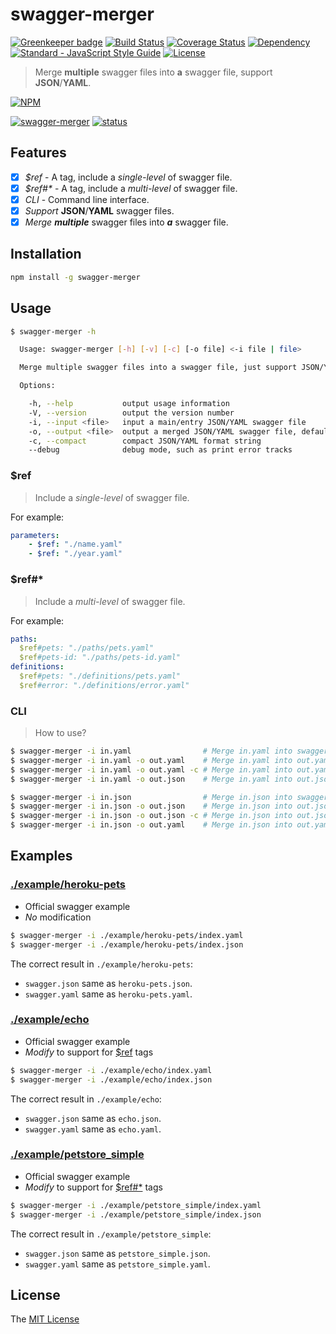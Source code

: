 # swagger-merger

[![Greenkeeper badge](https://badges.greenkeeper.io/WindomZ/swagger-merger.svg)](https://greenkeeper.io/)
[![Build Status](https://travis-ci.org/WindomZ/swagger-merger.svg?branch=master)](https://travis-ci.org/WindomZ/swagger-merger)
[![Coverage Status](https://coveralls.io/repos/github/WindomZ/swagger-merger/badge.svg?branch=master)](https://coveralls.io/github/WindomZ/swagger-merger?branch=master)
[![Dependency](https://david-dm.org/WindomZ/swagger-merger.svg)](https://david-dm.org/WindomZ/swagger-merger)
[![Standard - JavaScript Style Guide](https://img.shields.io/badge/code_style-standard-brightgreen.svg)](https://standardjs.com/)
[![License](https://img.shields.io/badge/license-MIT-green.svg)](https://opensource.org/licenses/MIT)

> Merge **multiple** swagger files into **a** swagger file, support **JSON**/**YAML**.

[![NPM](https://nodei.co/npm/swagger-merger.png)](https://nodei.co/npm/swagger-merger/)

[![swagger-merger](https://img.shields.io/npm/v/swagger-merger.svg)](https://www.npmjs.com/package/swagger-merger)
[![status](https://img.shields.io/badge/status-stable-green.svg)](https://www.npmjs.com/package/swagger-merger)

## Features

- [x] _$ref_ - A tag, include a _single-level_ of swagger file.
- [x] _$ref#*_ - A tag, include a _multi-level_ of swagger file.
- [x] _CLI_ - Command line interface.
- [x] _Support_ **JSON**/**YAML** swagger files.
- [x] _Merge_ ***multiple*** swagger files into ***a*** swagger file.

## Installation

```bash
npm install -g swagger-merger
```

## Usage

```bash
$ swagger-merger -h

  Usage: swagger-merger [-h] [-v] [-c] [-o file] <-i file | file>

  Merge multiple swagger files into a swagger file, just support JSON/YAML.

  Options:

    -h, --help           output usage information
    -V, --version        output the version number
    -i, --input <file>   input a main/entry JSON/YAML swagger file
    -o, --output <file>  output a merged JSON/YAML swagger file, default is `swagger.*`
    -c, --compact        compact JSON/YAML format string
    --debug              debug mode, such as print error tracks
```

### $ref

> Include a _single-level_ of swagger file.

For example:
```yaml
parameters:
    - $ref: "./name.yaml"
    - $ref: "./year.yaml"
```

### $ref#*

> Include a _multi-level_ of swagger file.

For example:
```yaml
paths:
  $ref#pets: "./paths/pets.yaml"
  $ref#pets-id: "./paths/pets-id.yaml"
definitions:
  $ref#pets: "./definitions/pets.yaml"
  $ref#error: "./definitions/error.yaml"
```

### CLI

> How to use?

```bash
$ swagger-merger -i in.yaml                # Merge in.yaml into swagger.yaml
$ swagger-merger -i in.yaml -o out.yaml    # Merge in.yaml into out.yaml
$ swagger-merger -i in.yaml -o out.yaml -c # Merge in.yaml into out.yaml and compress it
$ swagger-merger -i in.yaml -o out.json    # Merge in.yaml into out.json

$ swagger-merger -i in.json                # Merge in.json into swagger.json
$ swagger-merger -i in.json -o out.json    # Merge in.json into out.json
$ swagger-merger -i in.json -o out.json -c # Merge in.json into out.json and compress it
$ swagger-merger -i in.json -o out.yaml    # Merge in.json into out.yaml
```

## Examples

### [./example/heroku-pets](https://github.com/WindomZ/swagger-merger/tree/master/example/heroku-pets)

- Official swagger example
- _No_ modification

```bash
$ swagger-merger -i ./example/heroku-pets/index.yaml
$ swagger-merger -i ./example/heroku-pets/index.json
```

The correct result in `./example/heroku-pets`:

- `swagger.json` same as `heroku-pets.json`.
- `swagger.yaml` same as `heroku-pets.yaml`.

### [./example/echo](https://github.com/WindomZ/swagger-merger/tree/master/example/echo)

- Official swagger example
- _Modify_ to support for [$ref](#ref) tags

```bash
$ swagger-merger -i ./example/echo/index.yaml
$ swagger-merger -i ./example/echo/index.json
```

The correct result in `./example/echo`:

- `swagger.json` same as `echo.json`.
- `swagger.yaml` same as `echo.yaml`.

### [./example/petstore_simple](https://github.com/WindomZ/swagger-merger/tree/master/example/petstore_simple)

- Official swagger example
- _Modify_ to support for [$ref#*](#ref-1) tags

```bash
$ swagger-merger -i ./example/petstore_simple/index.yaml
$ swagger-merger -i ./example/petstore_simple/index.json
```

The correct result in `./example/petstore_simple`:

- `swagger.json` same as `petstore_simple.json`.
- `swagger.yaml` same as `petstore_simple.yaml`.

## License

The [MIT License](https://github.com/WindomZ/swagger-merger/blob/master/LICENSE)
